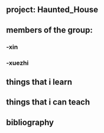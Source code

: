 ## project: Haunted_House

## members of the group:
### -xin
### -xuezhi

## things that i learn 

## things that i can teach

## bibliography
###
